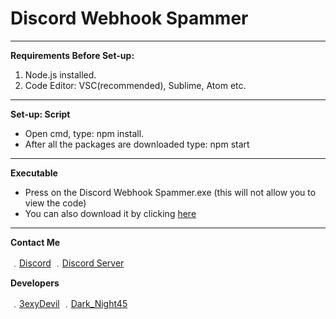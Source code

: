 # Discord Webhook Spammer

----------
**Requirements Before Set-up:**

1. Node.js installed.
2. Code Editor: VSC(recommended), Sublime, Atom etc.
----------
**Set-up: Script**

- Open cmd, type: npm install.
- After all the packages are downloaded type: npm start
----------
**Executable**

- Press on the Discord Webhook Spammer.exe (this will not allow you to view the code)
- You can also download it by clicking [here](https://github.com/SklyerX/Unfollow-Bot/releases/tag/v1)
----------
**Contact Me**

﹒[Discord](https://discord.com/users/805166992432431124)
﹒[Discord Server](https://discord.gg/NNqNFH6h2j)

**Developers**

﹒[3exyDevil](https://github.com/3exyDevil)
﹒[Dark_Night45](https://discords.com/bio/p/darknight45)
